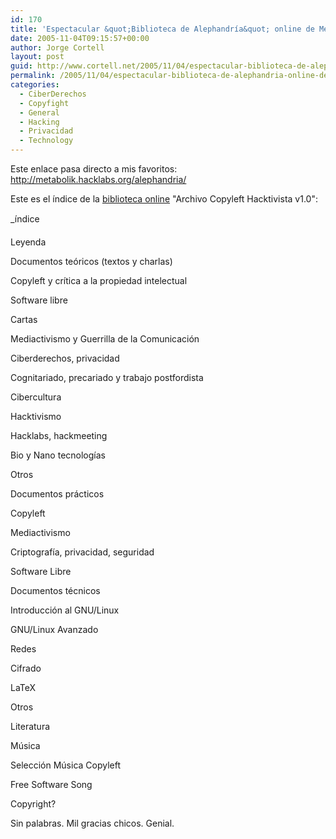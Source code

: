 ```yaml
---
id: 170
title: 'Espectacular &quot;Biblioteca de Alephandrí­a&quot; online de Metabolik Hacklabs'
date: 2005-11-04T09:15:57+00:00
author: Jorge Cortell
layout: post
guid: http://www.cortell.net/2005/11/04/espectacular-biblioteca-de-alephandria-online-de-metabolik-hacklabs/
permalink: /2005/11/04/espectacular-biblioteca-de-alephandria-online-de-metabolik-hacklabs/
categories:
  - CiberDerechos
  - Copyfight
  - General
  - Hacking
  - Privacidad
  - Technology
---
```

Este enlace pasa directo a mis favoritos: http://metabolik.hacklabs.org/alephandria/

Este es el í­ndice de la [biblioteca online](http://metabolik.hacklabs.org/alephandria/) "Archivo Copyleft Hacktivista v1.0":

_índice
  
Leyenda</p> 

Documentos teóricos (textos y charlas)
  
Copyleft y crí­tica a la propiedad intelectual
  
Software libre
  
Cartas
  
Mediactivismo y Guerrilla de la Comunicación
  
Ciberderechos, privacidad
  
Cognitariado, precariado y trabajo postfordista
  
Cibercultura
  
Hacktivismo
  
Hacklabs, hackmeeting
  
Bio y Nano tecnologí­as
  
Otros

Documentos prácticos
  
Copyleft
  
Mediactivismo
  
Criptografí­a, privacidad, seguridad
  
Software Libre

Documentos técnicos
  
Introducción al GNU/Linux
  
GNU/Linux Avanzado
  
Redes
  
Cifrado
  
LaTeX
  
Otros

Literatura

Música
  
Selección Música Copyleft
  
Free Software Song

Copyright? </em>

Sin palabras. Mil gracias chicos. Genial.